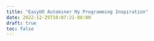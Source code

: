 ```yaml
---
title: "EasyUO Autominer My Programming Inspiration"
date: 2022-12-25T18:07:21-08:00
draft: true
toc: false
---
```


